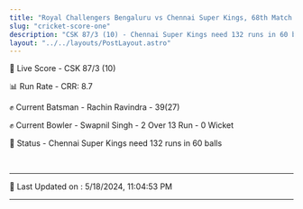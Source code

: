 ```yaml
---
title: "Royal Challengers Bengaluru vs Chennai Super Kings, 68th Match - Live Cricket Score"
slug: "cricket-score-one"
description: "CSK 87/3 (10) - Chennai Super Kings need 132 runs in 60 balls."
layout: "../../layouts/PostLayout.astro"
---
```


🔴 Live Score - CSK 87/3 (10)  

📊 Run Rate - CRR: 8.7  

✊ Current Batsman - Rachin Ravindra - 39(27)  

✊ Current Bowler - Swapnil Singh - 2 Over 13 Run - 0 Wicket  

📑 Status - Chennai Super Kings need 132 runs in 60 balls

<br />

***

📝 Last Updated on : 5/18/2024, 11:04:53 PM

***

